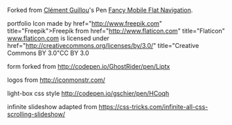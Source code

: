 Forked from [Clément Guillou](http://codepen.io/cguillou/)'s Pen [Fancy Mobile Flat Navigation](http://codepen.io/cguillou/pen/jmkfK/).

portfolio Icon made by href="http://www.freepik.com" title="Freepik">Freepik from href="http://www.flaticon.com" title="Flaticon" www.flaticon.com is licensed under href="http://creativecommons.org/licenses/by/3.0/" title="Creative Commons BY 3.0"CC BY 3.0

form forked from http://codepen.io/GhostRider/pen/Liptx

logos from http://iconmonstr.com/

light-box css style http://codepen.io/gschier/pen/HCoqh

infinite slideshow adapted from https://css-tricks.com/infinite-all-css-scrolling-slideshow/
